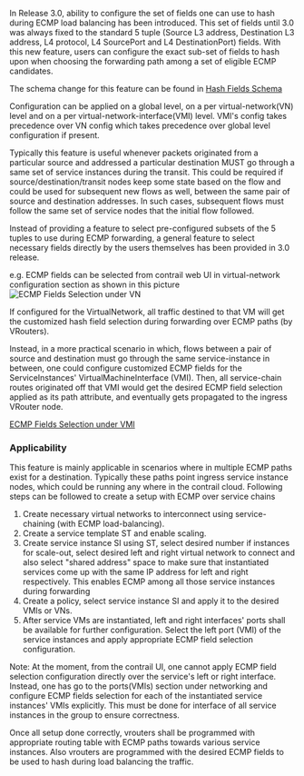 In Release 3.0, ability to configure the set of fields one can use to hash during ECMP load balancing has been introduced.
This set of fields until 3.0 was always fixed to the standard 5 tuple (Source L3 address, Destination L3 address, L4 protocol, L4 SourcePort and L4 DestinationPort) fields. With this new feature, users can configure the exact sub-set of fields to hash upon when choosing the forwarding path among a set of eligible ECMP candidates.

The schema change for this feature can be found in [Hash Fields Schema](https://github.com/Juniper/contrail-controller/blob/master/src/schema/xmpp_unicast.xsd#L69)

Configuration can be applied on a global level, on a per virtual-network(VN) level and on a per virtual-network-interface(VMI) level. VMI's config takes precedence over VN config which takes precedence over global level configuration if present.

Typically this feature is useful whenever packets originated from a particular source and addressed a particular destination MUST go through a same set of service instances during the transit. This could be required if source/destination/transit nodes keep some state based on the flow and could be used for subsequent new flows as well, between the same pair of source and destination addresses. In such cases, subsequent flows must follow the same set of service nodes that the initial flow followed.

Instead of providing a feature to select pre-configured subsets of the 5 tuples to use during ECMP forwarding, a general feature to select necessary fields directly by the users themselves has been provided in 3.0 release.

e.g. ECMP fields can be selected from contrail web UI in virtual-network configuration section as shown in this picture ![ECMP Fields Selection under VN](https://raw.githubusercontent.com/wiki/rombie/contrail-controller/virtual_network_ecmp_fields_selection.png)

If configured for the VirtualNetwork, all traffic destined to that VM will get the customized hash field selection during forwarding over ECMP paths (by VRouters).

Instead, in a more practical scenario in which, flows between a pair of source and destination must go through the same service-instance in between, one could configure customized ECMP fields for the ServiceInstances' VirtualMachineInterface (VMI). Then, all service-chain routes originated off that VMI would get the desired ECMP field selection applied as its path attribute, and eventually gets propagated to the ingress VRouter node.

[ECMP Fields Selection under VMI](https://raw.githubusercontent.com/wiki/rombie/contrail-controller/virtual_network_interface_ecmp_fields_selection.png)


### Applicability
This feature is mainly applicable in scenarios where in multiple ECMP paths exist for a destination. Typically these paths point ingress service instance nodes, which could be running any where in the contrail cloud. Following steps can be followed to create a setup with ECMP over service chains

1. Create necessary virtual networks to interconnect using service-chaining (with ECMP load-balancing).
2. Create a service template ST and enable scaling.
3. Create service instance SI using ST, select desired number if instances for scale-out, select desired left and right virtual network to connect and also select "shared address" space to make sure that instantiated services come up with the same IP address for left and right respectively. This enables ECMP among all those service instances during forwarding
4. Create a policy, select service instance SI and apply it to the desired VMIs or VNs.
5. After service VMs are instantiated, left and right interfaces' ports shall be available for further configuration. Select the left port (VMI) of the service instances and apply appropriate ECMP field selection configuration.

Note: At the moment, from the contrail UI, one cannot apply ECMP field selection configuration directly over the service's left or right interface. Instead, one has go to the ports(VMIs) section under networking and configure ECMP fields selection for each of the instantiated service instances' VMIs explicitly. This must be done for interface of all service instances in the group to ensure correctness.

Once all setup done correctly, vrouters shall be programmed with appropriate routing table with ECMP paths towards various service instances. Also vrouters are programmed with the desired ECMP fields to be used to hash during load balancing the traffic.

